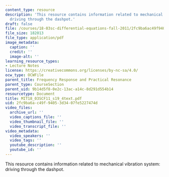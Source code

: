 ```yaml
---
content_type: resource
description: 'This resource contains information related to mechanical vibration system:
  driving through the dashpot.'
draft: false
file: /courses/18-03sc-differential-equations-fall-2011/2fc9ba6ac49f94053d3407fe5227474d_MIT18_03SCF11_s19_4text.pdf
file_size: 182013
file_type: application/pdf
image_metadata:
  caption: ''
  credit: ''
  image-alt: ''
learning_resource_types:
- Lecture Notes
license: https://creativecommons.org/licenses/by-nc-sa/4.0/
ocw_type: OCWFile
parent_title: Frequency Response and Practical Resonance
parent_type: CourseSection
parent_uid: 9b14d5f8-0e2c-13ac-a14c-8d291d554b14
resourcetype: Document
title: MIT18_03SCF11_s19_4text.pdf
uid: 2fc9ba6a-c49f-9405-3d34-07fe5227474d
video_files:
  archive_url: ''
  video_captions_file: ''
  video_thumbnail_file: ''
  video_transcript_file: ''
video_metadata:
  video_speakers: ''
  video_tags: ''
  youtube_description: ''
  youtube_id: ''
---
```

This resource contains information related to mechanical vibration system: driving through the dashpot.